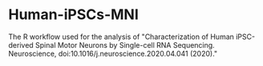 # Human-iPSCs-MNI
The R workflow used for the analysis of "Characterization of Human iPSC-derived Spinal Motor Neurons by Single-cell RNA Sequencing. Neuroscience, doi:10.1016/j.neuroscience.2020.04.041 (2020)."
